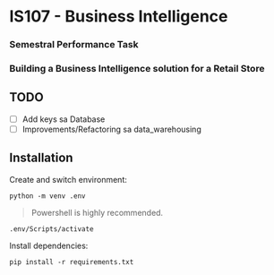 # IS107 - Business Intelligence

### Semestral Performance Task

### Building a Business Intelligence solution for a Retail Store

## TODO

- [ ] Add keys sa Database
- [ ] Improvements/Refactoring sa data_warehousing

## Installation

Create and switch environment:

`python -m venv .env`

> Powershell is highly recommended.

`.env/Scripts/activate`

Install dependencies:

`pip install -r requirements.txt`